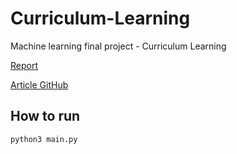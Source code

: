 # Curriculum-Learning
Machine learning final project - Curriculum Learning

[Report](https://www.overleaf.com/project/610448719996b0734e15e53a)

[Article GitHub](https://github.com/GuyHacohen/curriculum_learning)

## How to run
```{Bash}
python3 main.py
```
